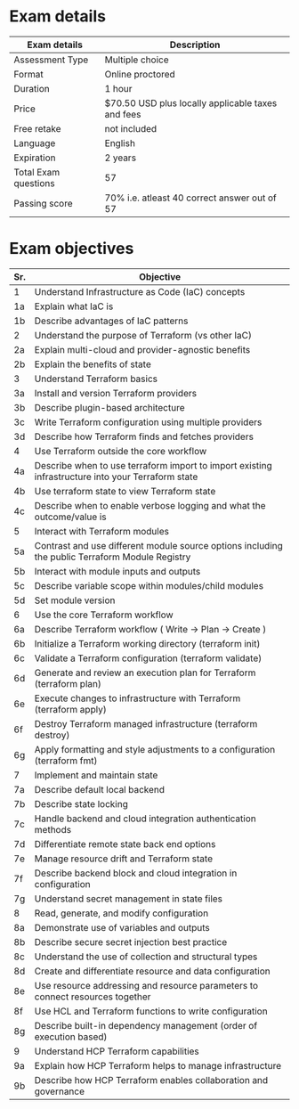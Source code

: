 # Exam details

| Exam details |  Description |
|---------------|--------------------|
|Assessment Type|	Multiple choice  |
|Format         |	Online proctored|
|Duration       |	1 hour|
|Price          |	$70.50 USD plus locally applicable taxes and fees|
|Free retake    | not included|
|Language	    |English|
|Expiration     |	2 years|
|Total Exam questions| 57 |
|Passing score | 70% i.e. atleast 40 correct answer out of 57 |


# Exam objectives
| Sr.| Objective|
|---|------------------------------------------------------------------|
| 1| Understand Infrastructure as Code (IaC) concepts|
|1a	|Explain what IaC is|
|1b	|Describe advantages of IaC patterns|
|2	|Understand the purpose of Terraform (vs other IaC)|
|2a	|Explain multi-cloud and provider-agnostic benefits|
|2b	|Explain the benefits of state|
|3	|Understand Terraform basics|
|3a	|Install and version Terraform providers|
|3b	|Describe plugin-based architecture|
|3c	|Write Terraform configuration using multiple providers|
|3d	|Describe how Terraform finds and fetches providers|
|4	|Use Terraform outside the core workflow|
|4a	|Describe when to use terraform import to import existing infrastructure into your Terraform state|
|4b	|Use terraform state to view Terraform state|
|4c	|Describe when to enable verbose logging and what the outcome/value is|
|5	|Interact with Terraform modules|
|5a	|Contrast and use different module source options including the public Terraform Module Registry|
|5b	|Interact with module inputs and outputs|
|5c	|Describe variable scope within modules/child modules|
|5d	|Set module version|
|6	|Use the core Terraform workflow|
|6a	|Describe Terraform workflow ( Write -> Plan -> Create )|
|6b	|Initialize a Terraform working directory (terraform init)|
|6c	|Validate a Terraform configuration (terraform validate)|
|6d	|Generate and review an execution plan for Terraform (terraform plan)|
|6e	|Execute changes to infrastructure with Terraform (terraform apply)|
|6f	|Destroy Terraform managed infrastructure (terraform destroy)|
|6g	|Apply formatting and style adjustments to a configuration (terraform fmt)|
|7	|Implement and maintain state|
|7a	|Describe default local backend|
|7b	|Describe state locking|
|7c	|Handle backend and cloud integration authentication methods|
|7d	|Differentiate remote state back end options|
|7e	|Manage resource drift and Terraform state|
|7f	|Describe backend block and cloud integration in configuration|
|7g	|Understand secret management in state files|
|8	|Read, generate, and modify configuration|
|8a	|Demonstrate use of variables and outputs|
|8b	|Describe secure secret injection best practice|
|8c	|Understand the use of collection and structural types|
|8d	|Create and differentiate resource and data configuration|
|8e	|Use resource addressing and resource parameters to connect resources together|
|8f	|Use HCL and Terraform functions to write configuration|
|8g	|Describe built-in dependency management (order of execution based)|
|9	|Understand HCP Terraform capabilities|
|9a	|Explain how HCP Terraform helps to manage infrastructure|
|9b|	Describe how HCP Terraform enables collaboration and governance|
